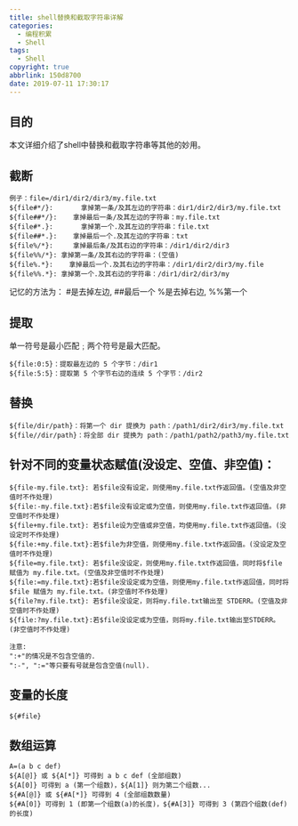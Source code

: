 ```yaml
---
title: shell替换和截取字符串详解
categories:
  - 编程积累
  - Shell
tags:
  - Shell
copyright: true
abbrlink: 150d8700
date: 2019-07-11 17:30:17
---
```


## 目的

本文详细介绍了shell中替换和截取字符串等其他的妙用。

<!--more-->

## 截断

```shell
例子：file=/dir1/dir2/dir3/my.file.txt
${file#*/}:       拿掉第一条/及其左边的字符串：dir1/dir2/dir3/my.file.txt
${file##*/}:    拿掉最后一条/及其左边的字符串：my.file.txt
${file#*.}:       拿掉第一个.及其左边的字符串：file.txt
${file##*.}:    拿掉最后一个.及其左边的字符串：txt
${file%/*}:     拿掉最后条/及其右边的字符串：/dir1/dir2/dir3
${file%%/*}: 拿掉第一条/及其右边的字符串：(空值)
${file%.*}:    拿掉最后一个.及其右边的字符串：/dir1/dir2/dir3/my.file
${file%%.*}: 拿掉第一个.及其右边的字符串：/dir1/dir2/dir3/my
```

记忆的方法为：
#是去掉左边, ##最后一个
%是去掉右边, %%第一个

## 提取 

单一符号是最小匹配﹔两个符号是最大匹配。

```shell
${file:0:5}：提取最左边的 5 个字节：/dir1
${file:5:5}：提取第 5 个字节右边的连续 5 个字节：/dir2
```

## 替换

```shell
${file/dir/path}：将第一个 dir 提换为 path：/path1/dir2/dir3/my.file.txt
${file//dir/path}：将全部 dir 提换为 path：/path1/path2/path3/my.file.txt
```



## 针对不同的变量状态赋值(没设定、空值、非空值)：

```shell
${file-my.file.txt}: 若$file没有设定，则使用my.file.txt作返回值。(空值及非空值时不作处理)
${file:-my.file.txt}:若$file没有设定或为空值，则使用my.file.txt作返回值。(非空值时不作处理)
${file+my.file.txt}: 若$file设为空值或非空值，均使用my.file.txt作返回值。(没设定时不作处理)
${file:+my.file.txt}:若$file为非空值，则使用my.file.txt作返回值。(没设定及空值时不作处理)
${file=my.file.txt}: 若$file没设定，则使用my.file.txt作返回值，同时将$file 赋值为 my.file.txt。(空值及非空值时不作处理)
${file:=my.file.txt}:若$file没设定或为空值，则使用my.file.txt作返回值，同时将 $file 赋值为 my.file.txt。(非空值时不作处理)
${file?my.file.txt}: 若$file没设定，则将my.file.txt输出至 STDERR。(空值及非空值时不作处理)
${file:?my.file.txt}:若$file没设定或为空值，则将my.file.txt输出至STDERR。(非空值时不作处理)

注意: 
":+"的情况是不包含空值的.
":-", ":="等只要有号就是包含空值(null).
```

## 变量的长度

```shell
${#file}
```

## 数组运算

```shell
A=(a b c def)
${A[@]} 或 ${A[*]} 可得到 a b c def (全部组数)
${A[0]} 可得到 a (第一个组数)，${A[1]} 则为第二个组数...
${#A[@]} 或 ${#A[*]} 可得到 4 (全部组数数量)
${#A[0]} 可得到 1 (即第一个组数(a)的长度)，${#A[3]} 可得到 3 (第四个组数(def)的长度)
```

 